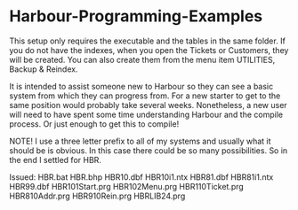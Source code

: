 # Harbour-Programming-Examples
This setup only requires the executable and the tables in the same folder. If you do not have the 
indexes, when you open the Tickets or Customers, they will be created. You can also create them from 
the menu item UTILITIES, Backup & Reindex. 

It is intended to assist someone new to Harbour so they can see a basic system from which they can 
progress from. For a new starter to get to the same position would probably take several weeks. 
Nonetheless, a new user will need to have spent some time understanding Harbour and the compile 
process. Or just enough to get this to compile!

NOTE! I use a three letter prefix to all of my systems and usually what it should be is obvious. In this 
case there could be so many possibilities. So in the end I settled for HBR. 

Issued:
HBR.bat
HBR.bhp
HBR10.dbf
HBR10i1.ntx
HBR81.dbf
HBR81i1.ntx
HBR99.dbf 
HBR101Start.prg
HBR102Menu.prg
HBR110Ticket.prg
HBR810Addr.prg
HBR910Rein.prg
HBRLIB24.prg
